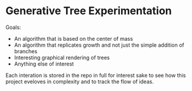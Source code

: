 # Generative Tree Experimentation

Goals: 
* An algorithm that is based on the center of mass
* An algorithm that replicates growth and not just the simple addition of branches
* Interesting graphical rendering of trees
* Anything else of interest

Each interation is stored in the repo in full for interest sake to see how this project eveloves in complexity and to track the flow of ideas.
